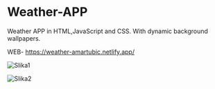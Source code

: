 # Weather-APP
Weather APP in HTML,JavaScript and CSS. With dynamic background  wallpapers.

WEB- https://weather-amartubic.netlify.app/


![Slika1](https://user-images.githubusercontent.com/73004912/207186755-0b96fcc7-833e-4751-8e8f-3254d89ceb4a.jpg)

![Slika2](https://user-images.githubusercontent.com/73004912/207187352-d506b8b0-bb7d-4b58-bb4f-cc58cad064d2.jpg)
